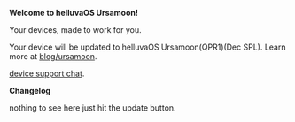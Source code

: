 **Welcome to helluvaOS Ursamoon!**

Your devices, made to work for you.


Your device will be updated to helluvaOS Ursamoon(QPR1)(Dec SPL). Learn more at [blog/ursamoon](blog.hentaios.com/android-14-release-highlight).

[device support chat](https://t.me/hentaiosbluecross).

**Changelog**

nothing to see here just hit the update button.